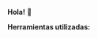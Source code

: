 __Hola!__ 👋 

__Herramientas utilizadas:__
<span></span>
<!---
milipereyra/milipereyra is a ✨ special ✨ repository because its `README.md` (this file) appears on your GitHub profile.
You can click the Preview link to take a look at your changes.
--->
